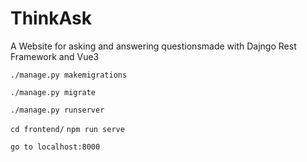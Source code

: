 # ThinkAsk
A Website for asking and answering questionsmade with Dajngo Rest Framework and Vue3

`./manage.py makemigrations`

`./manage.py migrate`

`./manage.py runserver`

`cd frontend/`
`npm run serve`


`go to localhost:8000`
